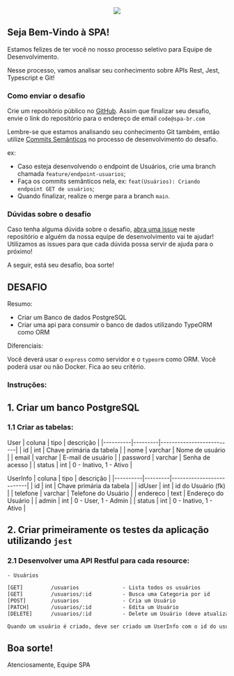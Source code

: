 <center><img src="https://avatars.githubusercontent.com/u/91892865?s=200&v=4" /></center>

## Seja Bem-Vindo à SPA!
Estamos felizes de ter você no nosso processo seletivo para Equipe de Desenvolvimento.

Nesse processo, vamos analisar seu conhecimento sobre APIs Rest, Jest, Typescript e Git!

### Como enviar o desafio

Crie um repositório público no [GitHub](https://github.com). Assim que finalizar seu desafio, envie o link do repositório para o endereço de email `code@spa-br.com`

Lembre-se que estamos analisando seu conhecimento Git também, então utilize [Commits Semânticos](https://blog.geekhunter.com.br/o-que-e-commit-e-como-usar-commits-semanticos/) no processo de desenvolvimento do desafio.

ex:

* Caso esteja desenvolvendo o endpoint de Usuários, crie uma branch chamada `feature/endpoint-usuarios`;
* Faça os commits semânticos nela, ex: `feat(Usuários): Criando endpoint GET de usuários`;
* Quando finalizar, realize o merge para a branch `main`.

### Dúvidas sobre o desafio

Caso tenha alguma dúvida sobre o desafio, [abra uma issue](https://github.com/DevTeamSPA/desafio-dev/issues) neste repositório e alguém da nossa equipe de desenvolvimento vai te ajudar! Utilizamos as issues para que cada dúvida possa servir de ajuda para o próximo!

A seguir, está seu desafio, boa sorte!

## DESAFIO

Resumo:
* Criar um Banco de dados PostgreSQL
* Criar uma api para consumir o banco de dados utilizando TypeORM como ORM

Diferenciais:

Você deverá usar o `express` como servidor e o `typeorm` como ORM. Você poderá usar ou não Docker. Fica ao seu critério.

### Instruções:

## 1. Criar um banco PostgreSQL

### 1.1 Criar as tabelas:

User
| coluna   | tipo    |        descrição         |
|----------|---------|--------------------------|
| id       | int     | Chave primária da tabela |
| nome     | varchar | Nome de usuário          |
| email    | varchar | E-mail de usuário        |
| password | varchar | Senha de acesso          |
| status   | int     | 0 - Inativo, 1 - Ativo   |

UserInfo
| coluna   | tipo    |        descrição         |
|----------|---------|--------------------------|
| id       | int     | Chave primária da tabela |
| idUser   | int     | id do Usuário (fk)       |
| telefone | varchar | Telefone do Usuário      |
| endereco | text    | Endereço do Usuário      |
| admin    | int     | 0 - User, 1 - Admin      |
| status   | int     | 0 - Inativo, 1 - Ativo   |

## 2. Criar primeiramente os testes da aplicação utilizando `jest`

### 2.1 Desenvolver uma API Restful para cada resource:
~~~html
- Usuários

[GET]         /usuarios              - Lista todos os usuários
[GET]         /usuarios/:id          - Busca uma Categoria por id
[POST]        /usuarios              - Cria um Usuário
[PATCH]       /usuarios/:id          - Edita um Usuário
[DELETE]      /usuarios/:id          - Delete um Usuário (deve atualizar o UserInfo setando idUser como NULL para funções que utilizam essa tabela)

Quando um usuário é criado, deve ser criado um UserInfo com o id do usuário que foi criado e inserido em idUser para futuras atualizações
~~~

## Boa sorte!
Atenciosamente, Equipe SPA
